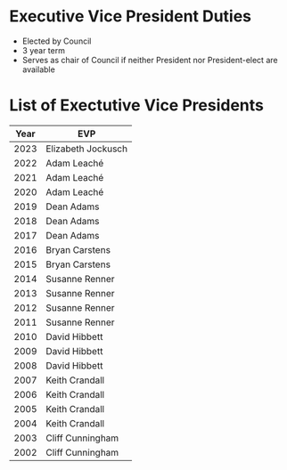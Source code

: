Executive Vice President Duties
===================================

- Elected by Council
- 3 year term
- Serves as chair of Council if neither President nor President-elect are available

List of Exectutive Vice Presidents
===================================

Year | EVP
-----|-----
2023 | Elizabeth Jockusch
2022 | Adam Leaché
2021 | Adam Leaché
2020 | Adam Leaché
2019 | Dean Adams    
2018 | Dean Adams
2017 | Dean Adams
2016 | Bryan Carstens
2015 | Bryan Carstens
2014 | Susanne Renner
2013 | Susanne Renner
2012 | Susanne Renner
2011 | Susanne Renner
2010 | David Hibbett
2009 | David Hibbett
2008 | David Hibbett
2007 | Keith Crandall
2006 | Keith Crandall
2005 | Keith Crandall
2004 | Keith Crandall
2003 | Cliff Cunningham
2002 | Cliff Cunningham
